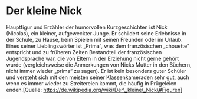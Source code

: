 # Der kleine Nick

Hauptfigur und Erzähler der humorvollen Kurzgeschichten ist Nick (Nicolas), ein kleiner, aufgeweckter Junge. Er schildert seine Erlebnisse in der Schule, zu Hause, beim Spielen mit seinen Freunden oder im Urlaub. Eines seiner Lieblingswörter ist „Prima“, was dem französischen „chouette“ entspricht und zu früheren Zeiten Bestandteil der französischen Jugendsprache war, die von Eltern in der Erziehung nicht gerne gehört wurde (vergleichsweise die Anmerkungen von Nicks Mutter in den Büchern, nicht immer wieder „prima“ zu sagen). Er ist kein besonders guter Schüler und versteht sich mit den meisten seiner Klassenkameraden sehr gut, auch wenn es immer wieder zu Streitereien kommt, die häufig in Prügeleien enden.[Quelle: https://de.wikipedia.org/wiki/Der\_kleine\_Nick\#Figuren]
